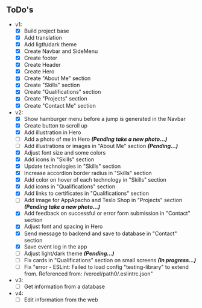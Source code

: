 ## ToDo's

- v1:
  - [x] Build project base
  - [x] Add translation
  - [x] Add ligth/dark theme
  - [x] Create Navbar and SideMenu
  - [x] Create footer
  - [x] Create Header
  - [x] Create Hero
  - [x] Create "About Me" section
  - [x] Create "Skills" section
  - [X] Create "Qualifications" section
  - [X] Create "Projects" section
  - [x] Create "Contact Me" section

- v2:
  - [x] Show hamburger menu before a jump is generated in the Navbar
  - [x] Create button to scroll up
  - [x] Add illustration in Hero
  - [ ] Add a photo of me in Hero **_(Pending take a new photo...)_**
  - [ ] Add illustrations or images in "About Me" section **_(Pending...)_**
  - [x] Adjust font size and some colors
  - [X] Add icons in "Skills" section
  - [x] Update technologies in "Skills" section
  - [x] Increase accordion border radius in "Skills" section
  - [x] Add color on hover of each technology in "Skills" section
  - [x] Add icons in "Qualifications" section
  - [x] Add links to certificates in "Qualifications" section
  - [ ] Add image for AppApacho and Teslo Shop in "Projects" section **_(Pending take a new photo...)_**
  - [x] Add feedback on successful or error form submission in "Contact" section
  - [x] Adjust font and spacing in Hero
  - [x] Send message to backend and save to database in "Contact" section
  - [x] Save event log in the app
  - [ ] Adjust light/dark theme **_(Pending...)_**
  - [ ] Fix cards in "Qualifications" section on small screens **_(In progress...)_**
  - [ ] Fix "error - ESLint: Failed to load config "testing-library" to extend from. Referenced from: /vercel/path0/.eslintrc.json"

- v3:
  - [ ] Get information from a database 

- v4:
  - [ ] Edit information from the web
